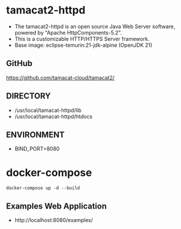 # tamacat2-httpd

- The tamacat2-httpd is an open source Java Web Server software, powered by "Apache HttpComponents-5.2".
- This is a customizable HTTP/HTTPS Server framework.
- Base image: eclipse-temurin:21-jdk-alpine (OpenJDK 21)

## GitHub
https://github.com/tamacat-cloud/tamacat2/


## DIRECTORY
- /usr/local/tamacat-httpd/lib
- /usr/local/tamacat-httpd/htdocs

## ENVIRONMENT
- BIND_PORT=8080

# docker-compose
```
docker-compose up -d --build
```

## Examples Web Application
* http://localhost:8080/examples/
